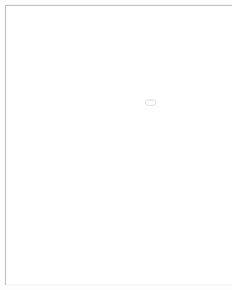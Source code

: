 <iframe id="Trinity River Basin, TX (EWG PFAS Facilities)"
    title="Inline Frame Example"
    width="1500"
    height="900"
    src="Map.html">
</iframe>
